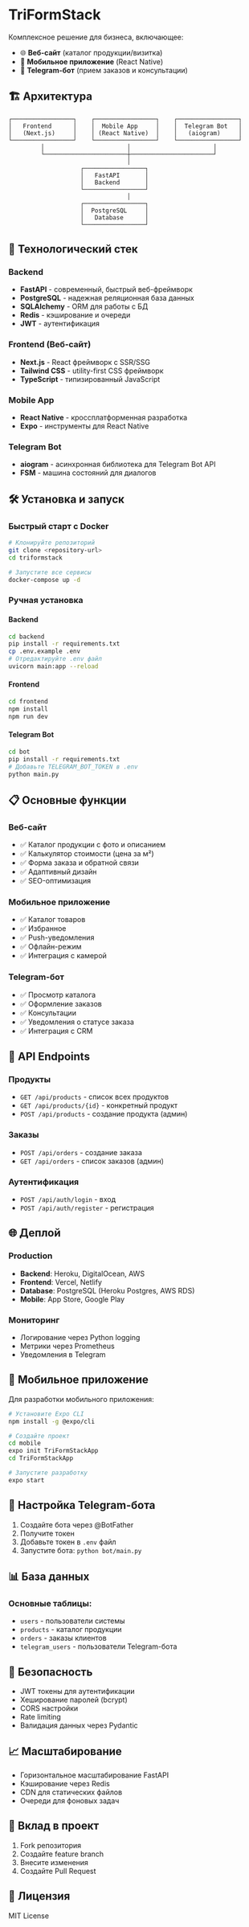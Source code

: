 # TriFormStack

Комплексное решение для бизнеса, включающее:
- 🌐 **Веб-сайт** (каталог продукции/визитка)
- 📱 **Мобильное приложение** (React Native)
- 🤖 **Telegram-бот** (прием заказов и консультации)

## 🏗️ Архитектура

```
┌─────────────────┐    ┌─────────────────┐    ┌─────────────────┐
│   Frontend      │    │  Mobile App     │    │  Telegram Bot   │
│   (Next.js)     │    │ (React Native)  │    │   (aiogram)     │
└─────────────────┘    └─────────────────┘    └─────────────────┘
         │                       │                       │
         └───────────────────────┼───────────────────────┘
                                 │
                    ┌─────────────────┐
                    │   FastAPI       │
                    │   Backend       │
                    └─────────────────┘
                                 │
                    ┌─────────────────┐
                    │  PostgreSQL     │
                    │   Database      │
                    └─────────────────┘
```

## 🚀 Технологический стек

### Backend
- **FastAPI** - современный, быстрый веб-фреймворк
- **PostgreSQL** - надежная реляционная база данных
- **SQLAlchemy** - ORM для работы с БД
- **Redis** - кэширование и очереди
- **JWT** - аутентификация

### Frontend (Веб-сайт)
- **Next.js** - React фреймворк с SSR/SSG
- **Tailwind CSS** - utility-first CSS фреймворк
- **TypeScript** - типизированный JavaScript

### Mobile App
- **React Native** - кроссплатформенная разработка
- **Expo** - инструменты для React Native

### Telegram Bot
- **aiogram** - асинхронная библиотека для Telegram Bot API
- **FSM** - машина состояний для диалогов

## 🛠️ Установка и запуск

### Быстрый старт с Docker
```bash
# Клонируйте репозиторий
git clone <repository-url>
cd triformstack

# Запустите все сервисы
docker-compose up -d
```

### Ручная установка

#### Backend
```bash
cd backend
pip install -r requirements.txt
cp .env.example .env
# Отредактируйте .env файл
uvicorn main:app --reload
```

#### Frontend
```bash
cd frontend
npm install
npm run dev
```

#### Telegram Bot
```bash
cd bot
pip install -r requirements.txt
# Добавьте TELEGRAM_BOT_TOKEN в .env
python main.py
```

## 📋 Основные функции

### Веб-сайт
- ✅ Каталог продукции с фото и описанием
- ✅ Калькулятор стоимости (цена за м²)
- ✅ Форма заказа и обратной связи
- ✅ Адаптивный дизайн
- ✅ SEO-оптимизация

### Мобильное приложение
- ✅ Каталог товаров
- ✅ Избранное
- ✅ Push-уведомления
- ✅ Офлайн-режим
- ✅ Интеграция с камерой

### Telegram-бот
- ✅ Просмотр каталога
- ✅ Оформление заказов
- ✅ Консультации
- ✅ Уведомления о статусе заказа
- ✅ Интеграция с CRM

## 🔧 API Endpoints

### Продукты
- `GET /api/products` - список всех продуктов
- `GET /api/products/{id}` - конкретный продукт
- `POST /api/products` - создание продукта (админ)

### Заказы
- `POST /api/orders` - создание заказа
- `GET /api/orders` - список заказов (админ)

### Аутентификация
- `POST /api/auth/login` - вход
- `POST /api/auth/register` - регистрация

## 🌐 Деплой

### Production
- **Backend**: Heroku, DigitalOcean, AWS
- **Frontend**: Vercel, Netlify
- **Database**: PostgreSQL (Heroku Postgres, AWS RDS)
- **Mobile**: App Store, Google Play

### Мониторинг
- Логирование через Python logging
- Метрики через Prometheus
- Уведомления в Telegram

## 📱 Мобильное приложение

Для разработки мобильного приложения:

```bash
# Установите Expo CLI
npm install -g @expo/cli

# Создайте проект
cd mobile
expo init TriFormStackApp
cd TriFormStackApp

# Запустите разработку
expo start
```

## 🤖 Настройка Telegram-бота

1. Создайте бота через @BotFather
2. Получите токен
3. Добавьте токен в `.env` файл
4. Запустите бота: `python bot/main.py`

## 📊 База данных

### Основные таблицы:
- `users` - пользователи системы
- `products` - каталог продукции
- `orders` - заказы клиентов
- `telegram_users` - пользователи Telegram-бота

## 🔐 Безопасность

- JWT токены для аутентификации
- Хеширование паролей (bcrypt)
- CORS настройки
- Rate limiting
- Валидация данных через Pydantic

## 📈 Масштабирование

- Горизонтальное масштабирование FastAPI
- Кэширование через Redis
- CDN для статических файлов
- Очереди для фоновых задач

## 🤝 Вклад в проект

1. Fork репозитория
2. Создайте feature branch
3. Внесите изменения
4. Создайте Pull Request

## 📄 Лицензия

MIT License